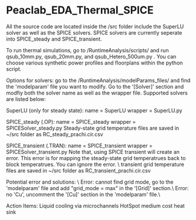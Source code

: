 # Peaclab_EDA_Thermal_SPICE
All the source code are located inside the /src folder include the SuperLU solver as well as the SPICE solvers. SPICE solvers are currently seperate into SPICE_steady and SPICE_transient. 

To run thermal simulations, go to /RuntimeAnalysis/scripts/ and run qsub_10mm.py, qsub_20mm.py, and qsub_Hetero_500um.py . You can choose various synthetic power profiles and floorplans within the python script. 



Options for solvers: go to the /RuntimeAnalysis/modelParams_files/ and find the 'modelparam' file you want to modify. Go to the '[Solver]' section and modfiy both the solver name as well as the wrapper file. Supported solvers are listed below:

SuperLU (only for steady state): 
name = SuperLU
wrapper = SuperLU.py

SPICE_steady (.OP):
name = SPICE_steady
wrapper = SPICESolver_steady.py
Steady-state grid temperature files are saved in ~/src folder as RC_steady_prachi.cir.csv

SPICE_transient (.TRAN):
name = SPICE_transient
wrapper = SPICESolver_transient.py
Note that, using SPICE transient will create an error. This error is for mapping the steady-state grid temperatrues back to block temperatrues. You can ignore the error. \\
transient grid temperature files are saved in ~/src folder as RC_transient_prachi.cir.csv

Potential error and solutions: \\
Error: cannot find grid mode, go to the 'modelparam' file and add "grid_mode = max" in the '[Grid]' section.\\
Error: no 'Cu', uncomment the '[Cu]' section in the 'modelparam' file.\\

Action Items:
Liquid cooling via microchannels
HotSpot medium cost heat sink

